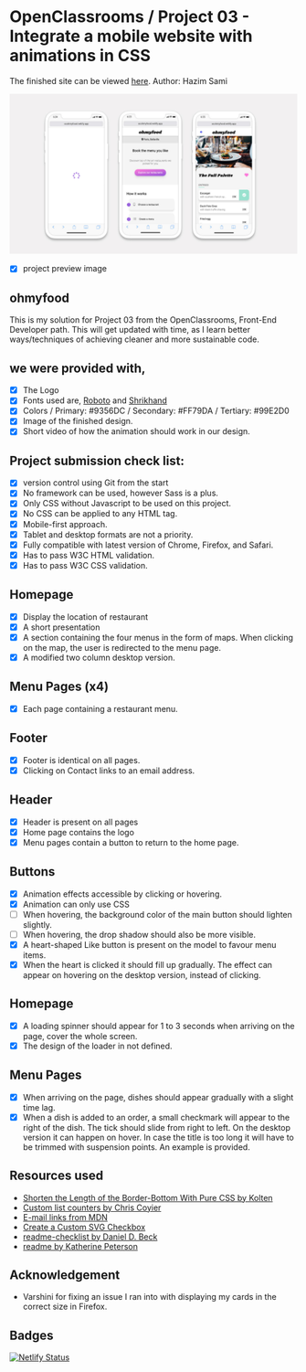# OpenClassrooms / Project 03 - Integrate a mobile website with animations in CSS
The finished site can be viewed [here](https://hazim.github.io/OCproject3/).
Author: Hazim Sami


![screenshot of the site on mobile device](public/img/ohmyfood.jpg)

- [x] project preview image

## ohmyfood

This is my solution for Project 03 from the OpenClassrooms, Front-End Developer path. This will get updated with time, as I learn better ways/techniques of achieving cleaner and more sustainable code.


## we were provided with,

- [x] The Logo
- [x] Fonts used are, [Roboto](https://fonts.google.com/specimen/Roboto?query=roboto) and [Shrikhand](https://fonts.google.com/specimen/Shrikhand?query=shrikhand)
- [x] Colors / Primary: #9356DC / Secondary: #FF79DA / Tertiary: #99E2D0
- [x] Image of the finished design.
- [x] Short video of how the animation should work in our design.

## Project submission check list:

- [x] version control using Git from the start
- [x] No framework can be used, however Sass is a plus.
- [x] Only CSS without Javascript to be used on this project.
- [x] No CSS can be applied to any HTML tag.
- [x] Mobile-first approach.
- [x] Tablet and desktop formats are not a priority.
- [x] Fully compatible with latest version of Chrome, Firefox, and Safari.
- [x] Has to pass W3C HTML validation.
- [x] Has to pass W3C CSS validation.

## Homepage

- [x] Display the location of restaurant
- [x] A short presentation
- [x] A section containing the four menus in the form of maps. When clicking on the map, the user is redirected to the menu page.
- [x] A modified two column desktop version. 

## Menu Pages (x4)

- [x] Each page containing a restaurant menu.

## Footer

- [x] Footer is identical on all pages.
- [x] Clicking on Contact links to an email address.

## Header

- [x] Header is present on all pages
- [x] Home page contains the logo
- [x] Menu pages contain a button to return to the home page.

## Buttons

- [x] Animation effects accessible by clicking or hovering.
- [x] Animation can only use CSS
- [ ] When hovering, the background color of the main button should lighten slightly.
- [ ] When hovering, the drop shadow should also be more visible.
- [x] A heart-shaped Like button is present on the model to favour menu items.
- [x] When the heart is clicked it should fill up gradually. The effect can appear on hovering on the desktop version, instead of clicking.

## Homepage

- [x] A loading spinner should appear for 1 to 3 seconds when arriving on the page, cover the whole screen.
- [x] The design of the loader in not defined.

## Menu Pages

- [x] When arriving on the page, dishes should appear gradually with a slight time lag.
- [x] When a dish is added to an order, a small checkmark will appear to the right of the dish. The tick should slide from right to left. On the desktop version it can happen on hover. In case the title is too long it will have to be trimmed with suspension points. An example is provided.

## Resources used

- [Shorten the Length of the Border-Bottom With Pure CSS by Kolten](https://www.steckinsights.com/shorten-length-border-bottom-pure-css/)
- [Custom list counters by Chris Coyier](https://codepen.io/chriscoyier/pen/jxvBxz)
- [E-mail links from MDN](https://developer.mozilla.org/en-US/docs/Learn/HTML/Introduction_to_HTML/Creating_hyperlinks#e-mail_links)
- [Create a Custom SVG Checkbox](https://youtu.be/46iQVS7WddE)
- [readme-checklist by Daniel D. Beck](https://github.com/ddbeck/readme-checklist/blob/main/checklist.md)
- [readme by Katherine Peterson](https://readme.so)

## Acknowledgement

- Varshini for fixing an issue I ran into with displaying my cards in the correct size in Firefox.

## Badges

[![Netlify Status](https://api.netlify.com/api/v1/badges/c69554c0-b873-497f-b016-4b53f366f9ef/deploy-status)](https://app.netlify.com/sites/ocohmyfood/deploys)
